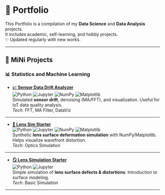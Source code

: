 # 📂 Portfolio
This Portfolio is a compilation of my **Data Science** and **Data Analysis** projects.  
It includes academic, self-learning, and hobby projects.  
✨ Updated regularly with new works.

---

## 🔬 MiNi Projects

### 📊 Statistics and Machine Learning  

- **[📈 Sensor Data Drift Analyzer](https://github.com/paweethida-1/Sensor-Data-Drift-Analyzer)**  
  ![Python](https://img.shields.io/badge/Python-3.9-blue) ![Jupyter](https://img.shields.io/badge/Jupyter-Notebook-orange) ![NumPy](https://img.shields.io/badge/NumPy-013243?logo=numpy) ![Matplotlib](https://img.shields.io/badge/Matplotlib-11557c?logo=plotly)  
  Simulated **sensor drift**, denoising (MA/FFT), and visualization. Useful for IoT data quality analysis.  
  *Tech:* FFT, MA Filter, DataViz  

---

- **[🔬 Lens Sim Starter](https://github.com/paweethida-1/lens-sim-starter)**  
  ![Python](https://img.shields.io/badge/Python-3.9-blue) ![Jupyter](https://img.shields.io/badge/Jupyter-Notebook-orange) ![NumPy](https://img.shields.io/badge/NumPy-013243?logo=numpy) ![Matplotlib](https://img.shields.io/badge/Matplotlib-11557c?logo=plotly)  
  Synthetic **lens surface deformation simulation** with NumPy/Matplotlib. Helps visualize wavefront distortion.  
  *Tech:* Optics Simulation  

---

- **[🪞 Lens Simulation Starter](https://github.com/paweethida-1/defect-classifier-starter)**  
  ![Python](https://img.shields.io/badge/Python-3.9-blue) ![Jupyter](https://img.shields.io/badge/Jupyter-Notebook-orange)  
  Simple simulation of **lens surface defects & distortions**. Introduction to surface modeling.  
  *Tech:* Basic Simulation  

---
